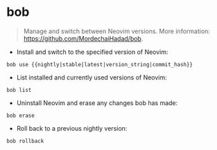 # bob

> Manage and switch between Neovim versions.
> More information: <https://github.com/MordechaiHadad/bob>.

- Install and switch to the specified version of Neovim:

`bob use {{nightly|stable|latest|version_string|commit_hash}}`

- List installed and currently used versions of Neovim:

`bob list`

- Uninstall Neovim and erase any changes bob has made:

`bob erase`

- Roll back to a previous nightly version:

`bob rollback`
